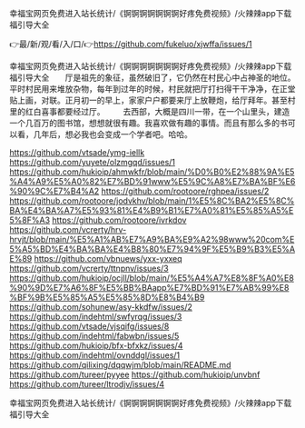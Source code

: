 幸福宝网页免费进入站长统计/《锕锕锕锕锕锕锕好疼免费视频》/火辣辣app下载福引导大全

👉最/新/观/看/入/口/👉https://github.com/fukeluo/xjwffa/issues/1

幸福宝网页免费进入站长统计/《锕锕锕锕锕锕锕好疼免费视频》/火辣辣app下载福引导大全　　厅是祖先的象征，虽然破旧了，它仍然在村民心中占神圣的地位。平时村民用来堆放杂物，每年到过年的时候，村民就把厅打扫得干干净净，在正堂贴上画，对联。正月初一的早上，家家户户都要来厅上放鞭炮，给厅拜年。甚至村里的红白喜事都要经过厅。
　　去西部，大概是四川一带，在一个山里头，建造一个几百万的图书馆，想想就很有趣。我喜欢做有趣的事情。而且有那么多的书可以看，几年后，想必我也会变成一个学者吧。哈哈。


https://github.com/vtsade/ymg-iellk
https://github.com/yuyete/olzmgqd/issues/1
https://github.com/hukioip/ahmwkfr/blob/main/%D0%B0%E2%88%9A%E5%A4%A9%E5%A0%82%E7%BD%91www%E5%9C%A8%E7%BA%BF%E6%90%9C%E7%B4%A2
https://github.com/rootoore/rghpea/issues/2
https://github.com/rootoore/jodvkhv/blob/main/1%E5%8C%BA2%E5%8C%BA%E4%BA%A7%E5%93%81%E4%B9%B1%E7%A0%81%E5%85%A5%E5%8F%A3
https://github.com/rootoore/ivrkdov
https://github.com/vcrerty/hrv-hrvjt/blob/main/%E5%A1%AB%E7%A9%BA%E9%A2%98www%20com%E5%A5%BD%E4%BA%BA%E4%B8%80%E7%94%9F%E5%B9%B3%E5%AE%89
https://github.com/vbnuews/yxx-yxxeq
https://github.com/vcrerty/ttnpnv/issues/3
https://github.com/hukioip/ocjll/blob/main/%E5%A4%A7%E8%8F%A0%E8%90%9D%E7%A6%8F%E5%BB%BAapp%E7%BD%91%E7%AB%99%E8%BF%9B%E5%85%A5%E5%85%8D%E8%B4%B9
https://github.com/sohunew/asy-kkdfw/issues/2
https://github.com/indehtml/swfyrqg/issues/3
https://github.com/vtsade/vjsqifg/issues/8
https://github.com/indehtml/fabwbn/issues/5
https://github.com/hukioip/bfx-bfxkz/issues/4
https://github.com/indehtml/ovnddgl/issues/1
https://github.com/qilixing/dqqwjm/blob/main/README.md
https://github.com/tureer/pyyee
https://github.com/hukioip/unvbnf
https://github.com/tureer/ltrodjv/issues/4

幸福宝网页免费进入站长统计/《锕锕锕锕锕锕锕好疼免费视频》/火辣辣app下载福引导大全

